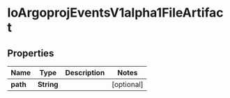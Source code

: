 

# IoArgoprojEventsV1alpha1FileArtifact


## Properties

Name | Type | Description | Notes
------------ | ------------- | ------------- | -------------
**path** | **String** |  |  [optional]



